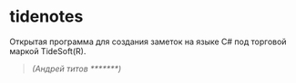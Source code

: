 # tidenotes
Открытая программа для создания заметок на языке C# под торговой маркой TideSoft(R).

> _(Андрей титов *******)_
